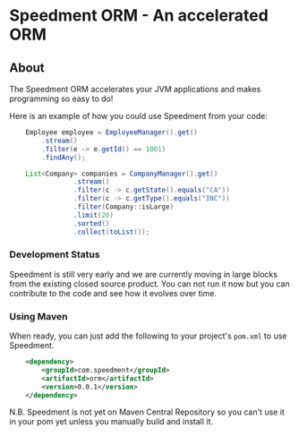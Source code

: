 Speedment ORM - An accelerated ORM
==================================

About
-----
The Speedment ORM accelerates your JVM applications and makes programming so easy to do!

Here is an example of how you could use Speedment from your code:
```java
	Employee employee = EmployeeManager().get()
		.stream()
		.filter(e -> e.getId() == 1001)
		.findAny();

	List<Company> companies = CompanyManager().get()
                .stream()
                .filter(c -> c.getState().equals("CA"))
                .filter(c -> c.getType().equals("INC"))
                .filter(Company::isLarge)
                .limit(20)
                .sorted()
                .collect(toList());
```


### Development Status
Speedment is still very early and we are currently moving in large blocks from the existing closed source product. You can not run it now but you can contribute to the code and see how it evolves over time.

### Using Maven

When ready, you can just add the following to your project's `pom.xml` to use Speedment.

```xml
	<dependency>
		<groupId>com.speedment</groupId>
		<artifactId>orm</artifactId>
		<version>0.0.1</version>
	</dependency>
```

N.B. Speedment is not yet on Maven Central Repository so you can't use it in your pom yet unless you manually build and install it.
